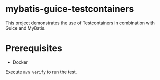 # mybatis-guice-testcontainers

This project demonstrates the use of Testcontainers in combination with Guice and MyBatis.

# Prerequisites
- Docker

Execute `mvn verify` to run the test.
